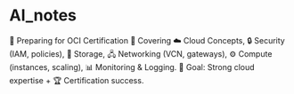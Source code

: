 # AI_notes
📘 Preparing for OCI Certification 🚀 Covering ☁️ Cloud Concepts, 🔒 Security (IAM, policies), 💾 Storage, 🖧 Networking (VCN, gateways), ⚙️ Compute (instances, scaling), 📊 Monitoring &amp; Logging. 🎯 Goal: Strong cloud expertise + 🏆 Certification success.

